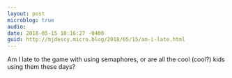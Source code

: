 ```yaml
---
layout: post
microblog: true
audio: 
date: 2018-05-15 10:16:27 -0400
guid: http://mjdescy.micro.blog/2018/05/15/am-i-late.html
---
```

Am I late to the game with using semaphores, or are all the cool (cool?) kids using them these days?
